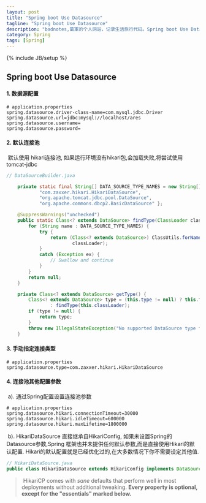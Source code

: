 ```yaml
---
layout: post
title: "Spring boot Use Datasource"
tagline: "Spring boot Use Datasource"
description: "badnotes,萬軍的个人网站，记录生活旅行代码。Spring boot Use Datasource"
category: Spring
tags: [Spring]
---
```

{% include JB/setup %}


Spring boot Use Datasource
---------------------------------

#### 1. 数据源配置

```properties
# application.properties
spring.datasource.driver-class-name=com.mysql.jdbc.Driver
spring.datasource.url=jdbc:mysql://localhost/ares
spring.datasource.username=
spring.datasource.password=
```



#### 2. 默认连接池

​	默认使用 hikari连接池, 如果运行环境没有hikari包,会加载失败,将尝试使用tomcat-jdbc

```java
// DataSourceBuilder.java

	private static final String[] DATA_SOURCE_TYPE_NAMES = new String[] {
			"com.zaxxer.hikari.HikariDataSource",
			"org.apache.tomcat.jdbc.pool.DataSource",
			"org.apache.commons.dbcp2.BasicDataSource" };

	@SuppressWarnings("unchecked")
	public static Class<? extends DataSource> findType(ClassLoader classLoader) {
		for (String name : DATA_SOURCE_TYPE_NAMES) {
			try {
				return (Class<? extends DataSource>) ClassUtils.forName(name,
						classLoader);
			}
			catch (Exception ex) {
				// Swallow and continue
			}
		}
		return null;
	}

	private Class<? extends DataSource> getType() {
		Class<? extends DataSource> type = (this.type != null) ? this.type
				: findType(this.classLoader);
		if (type != null) {
			return type;
		}
		throw new IllegalStateException("No supported DataSource type found");
	}
```



#### 3. 手动指定连接类型

```properties
# application.properties
spring.datasource.type=com.zaxxer.hikari.HikariDataSource
```



#### 4. 连接池其他配置参数

​	a). 通过Spring配置设置连接池参数

```properties
# application.properties
spring.datasource.hikari.connectionTimeout=30000
spring.datasource.hikari.idleTimeout=600000
spring.datasource.hikari.maxLifetime=1800000
```

​	b). HikariDataSource 直接继承自HikariConfig, 如果未设置Spring的Datasource参数,Spring 框架也并未提供任何默认参数,而是直接使用Hikari的默认配置. Hikari的默认配置就是已经优化过的,在大多数情况下你不需要设定其他值.

```java
// HikariDataSource.java
public class HikariDataSource extends HikariConfig implements DataSource, Closeable
```

> ​	HikariCP comes with *sane* defaults that perform well in most deployments without additional tweaking. **Every property is optional, except for the "essentials" marked below.**
>
> [HikariCP#Configruration]: https://github.com/brettwooldridge/HikariCP#configuration-knobs-baby

